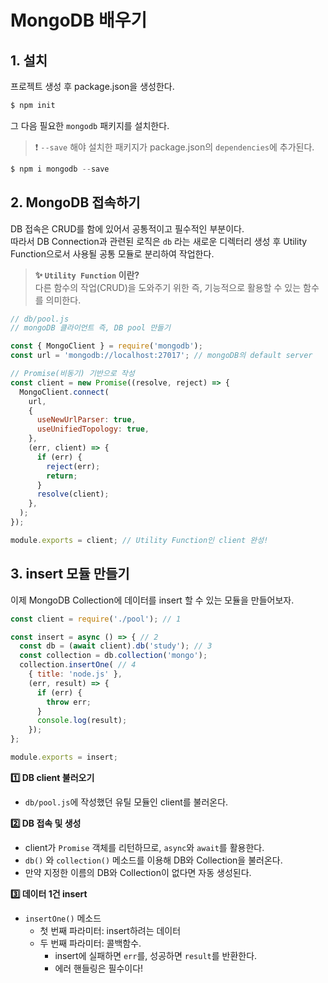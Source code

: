 # MongoDB 배우기


## 1. 설치

프로젝트 생성 후 package.json을 생성한다. 

```js
$ npm init
```

그 다음 필요한 `mongodb` 패키지를 설치한다.   
> ❗ `--save` 해야 설치한 패키지가 package.json의 `dependencies`에 추가된다. 

```js
$ npm i mongodb --save
```


## 2. MongoDB 접속하기 

DB 접속은 CRUD를 함에 있어서 공통적이고 필수적인 부분이다.   
따라서 DB Connection과 관련된 로직은 `db` 라는 새로운 디렉터리 생성 후 Utility Function으로서 사용될 공통 모듈로 분리하여 작업한다. 

> **✨ `Utility Function` 이란?**   
다른 함수의 작업(CRUD)을 도와주기 위한 즉, 기능적으로 활용할 수 있는 함수를 의미한다. 

 
```js
// db/pool.js
// mongoDB 클라이언트 즉, DB pool 만들기

const { MongoClient } = require('mongodb');
const url = 'mongodb://localhost:27017'; // mongoDB의 default server

// Promise(비동기) 기반으로 작성
const client = new Promise((resolve, reject) => {
  MongoClient.connect(
    url,
    {
      useNewUrlParser: true,
      useUnifiedTopology: true,
    },
    (err, client) => {
      if (err) {
        reject(err);
        return;
      }
      resolve(client);
    },
  );
});

module.exports = client; // Utility Function인 client 완성!
```


## 3. insert 모듈 만들기

이제 MongoDB Collection에 데이터를 insert 할 수 있는 모듈을 만들어보자.

```js
const client = require('./pool'); // 1 

const insert = async () => { // 2
  const db = (await client).db('study'); // 3 
  const collection = db.collection('mongo'); 
  collection.insertOne( // 4
    { title: 'node.js' }, 
    (err, result) => {
      if (err) {
        throw err;
      }
      console.log(result);
    });
};

module.exports = insert;
```

**1️⃣ DB client 불러오기**
- `db/pool.js`에 작성했던 유틸 모듈인 client를 불러온다.

**2️⃣ DB 접속 및 생성**
- client가 `Promise` 객체를 리턴하므로, `async`와 `await`를 활용한다. 
- `db()` 와 `collection()` 메소드를 이용해 DB와 Collection을 불러온다. 
- 만약 지정한 이름의 DB와 Collection이 없다면 자동 생성된다. 

**3️⃣ 데이터 1건 insert**
- `insertOne()` 메소드
  - 첫 번째 파라미터: insert하려는 데이터
  - 두 번째 파라미터: 콜백함수. 
    - insert에 실패하면 `err`를, 성공하면 `result`를 반환한다. 
    - 에러 핸들링은 필수이다! 